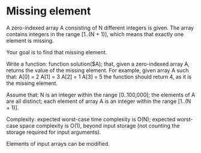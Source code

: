 Missing element
=================

A zero-indexed array A consisting of N different integers is given. 
The array contains integers in the range [1..(N + 1)], which means that exactly one element is missing.

Your goal is to find that missing element.

Write a function:
function solution($A);
that, given a zero-indexed array A, returns the value of the missing element.
For example, given array A such that:
  A[0] = 2
  A[1] = 3
  A[2] = 1
  A[3] = 5
the function should return 4, as it is the missing element.

Assume that:
N is an integer within the range [0..100,000];
the elements of A are all distinct;
each element of array A is an integer within the range [1..(N + 1)].

Complexity:
expected worst-case time complexity is O(N);
expected worst-case space complexity is O(1), beyond input storage (not counting the storage required for input arguments).

Elements of input arrays can be modified.
